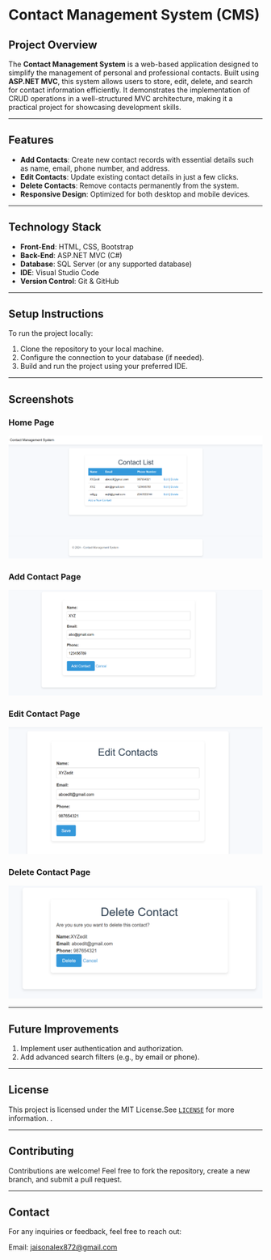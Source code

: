 # **Contact Management System (CMS)**

## **Project Overview**
The **Contact Management System** is a web-based application designed to simplify the management of personal and professional contacts. Built using **ASP.NET MVC**, this system allows users to store, edit, delete, and search for contact information efficiently. It demonstrates the implementation of CRUD operations in a well-structured MVC architecture, making it a practical project for showcasing development skills.

---

## **Features**
- **Add Contacts**: Create new contact records with essential details such as name, email, phone number, and address.
- **Edit Contacts**: Update existing contact details in just a few clicks.
- **Delete Contacts**: Remove contacts permanently from the system.
- **Responsive Design**: Optimized for both desktop and mobile devices.

---

## **Technology Stack**
- **Front-End**: HTML, CSS, Bootstrap
- **Back-End**: ASP.NET MVC (C#)
- **Database**: SQL Server (or any supported database)
- **IDE**: Visual Studio Code
- **Version Control**: Git & GitHub

---

## **Setup Instructions**
To run the project locally:

1. Clone the repository to your local machine.
2. Configure the connection to your database (if needed).
3. Build and run the project using your preferred IDE.

---

## **Screenshots**
### Home Page
![CMS Homepage Screenshot](./images/Homepage.png)

### Add Contact Page
![Add Contact Screenshot](./images/add-contact.png)

### Edit Contact Page
![Edit Contact Screenshot](./images/Edit-contact.png)

### Delete Contact Page
![Delete Contact Screenshot](./images/delete-contact.png)

---

## **Future Improvements**
1. Implement user authentication and authorization.
2. Add advanced search filters (e.g., by email or phone).

---

## **License**

This project is licensed under the MIT License.See [`LICENSE`](./LICENSE) for more information.
.

---

## **Contributing**

Contributions are welcome! Feel free to fork the repository, create a new branch, and submit a pull request.

---

## **Contact**

For any inquiries or feedback, feel free to reach out:

Email: jaisonalex872@gmail.com




